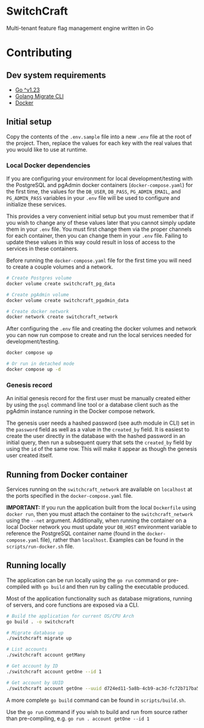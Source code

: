 # SwitchCraft

Multi-tenant feature flag management engine written in Go

# Contributing

## Dev system requirements

- [Go ^v1.23](https://go.dev/)
- [Golang Migrate CLI](https://github.com/golang-migrate/migrate/tree/master/cmd/migrate)
- [Docker](https://docker.com)

## Initial setup

Copy the contents of the `.env.sample` file into a new `.env` file at the root of the project. Then,
replace the values for each key with the real values that you would like to use at runtime.

### Local Docker dependencies

If you are configuring your environment for local development/testing with the PostgreSQL and
pgAdmin docker containers (`docker-compose.yaml`) for the first time, the values for the `DB_USER`,
`DB_PASS`, `PG_ADMIN_EMAIL`, and `PG_ADMIN_PASS` variables in your `.env` file will be used to
configure and initialize these services.

This provides a very convenient initial setup but you must remember that if you wish to change any
of these values later that you cannot simply update them in your `.env` file. You must first change
them via the proper channels for each container, then you can change them in your `.env` file.
Failing to update these values in this way could result in loss of access to the services in these
containers.

Before running the `docker-compose.yaml` file for the first time you will need to create a couple
volumes and a network.

```sh
# Create Postgres volume
docker volume create switchcraft_pg_data

# Create pgAdmin volume
docker volume create switchcraft_pgadmin_data

# Create docker network
docker network create switchcraft_network
```

After configuring the `.env` file and creating the docker volumes and network you can now run
compose to create and run the local services needed for development/testing.

```sh
docker compose up

# Or run in detached mode
docker compose up -d
```

### Genesis record

An initial genesis record for the first user must be manually created either by using the `psql`
command line tool or a database client such as the pgAdmin instance running in the Docker compose
network.

The genesis user needs a hashed password (see auth module in CLI) set in the `password` field as
well as a value in the `created_by` field. It is easiest to create the user directly in the database
with the hashed password in an initial query, then run a subsequent query that sets the `created_by`
field by using the `id` of the same row. This will make it appear as though the genesis user created
itself.

## Running from Docker container

Services running on the `switchcraft_network` are available on `localhost` at the ports specified in
the `docker-compose.yaml` file.

**IMPORTANT:** If you run the application built from the local `Dockerfile` using `docker run`, then
you must attach the container to the `switchcraft_network` using the `--net` argument. Additionally,
when running the container on a local Docker network you must update your `DB_HOST` environment
variable to reference the PostgreSQL container name (found in the `docker-compose.yaml` file),
rather than `localhost`. Examples can be found in the `scripts/run-docker.sh` file.

## Running locally

The application can be run locally using the `go run` command or pre-compiled with `go build` and
then run by calling the executable produced.

Most of the application functionality such as database migrations, running of servers, and core
functions are exposed via a CLI.

```sh
# Build the application for current OS/CPU Arch
go build . -o switchcraft

# Migrate database up
./switchcraft migrate up

# List accounts
./switchcraft account getMany

# Get account by ID
./switchcraft account getOne --id 1

# Get account by UUID
./switchcraft account getOne --uuid d724ed11-5a8b-4cb9-ac3d-fc72b717ba52
```

A more complete `go build` command can be found in `scripts/build.sh`.

Use the `go run` command if you wish to build and run from source rather than pre-compiling, e.g.
`go run . account getOne --id 1`
